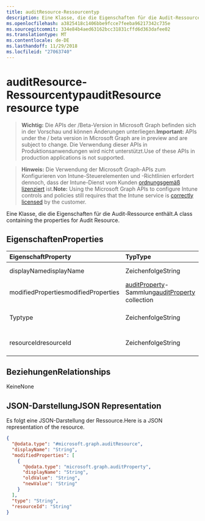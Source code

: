 ```yaml
---
title: auditResource-Ressourcentyp
description: Eine Klasse, die die Eigenschaften für die Audit-Ressource enthält.
ms.openlocfilehash: a3825418c1406bbe9fcce7feeba96217342c735e
ms.sourcegitcommit: 334e84b4aed63162bcc31831cffd6d363dafee02
ms.translationtype: MT
ms.contentlocale: de-DE
ms.lasthandoff: 11/29/2018
ms.locfileid: "27063740"
---
```

# <a name="auditresource-resource-type"></a><span data-ttu-id="0e2a9-103">auditResource-Ressourcentyp</span><span class="sxs-lookup"><span data-stu-id="0e2a9-103">auditResource resource type</span></span>

> <span data-ttu-id="0e2a9-104">**Wichtig:** Die APIs der /Beta-Version in Microsoft Graph befinden sich in der Vorschau und können Änderungen unterliegen.</span><span class="sxs-lookup"><span data-stu-id="0e2a9-104">**Important:** APIs under the / beta version in Microsoft Graph are in preview and are subject to change.</span></span> <span data-ttu-id="0e2a9-105">Die Verwendung dieser APIs in Produktionsanwendungen wird nicht unterstützt.</span><span class="sxs-lookup"><span data-stu-id="0e2a9-105">Use of these APIs in production applications is not supported.</span></span>

> <span data-ttu-id="0e2a9-106">**Hinweis:** Die Verwendung der Microsoft Graph-APIs zum Konfigurieren von Intune-Steuerelementen und -Richtlinien erfordert dennoch, dass der Intune-Dienst vom Kunden [ordnungsgemäß lizenziert](https://go.microsoft.com/fwlink/?linkid=839381) ist.</span><span class="sxs-lookup"><span data-stu-id="0e2a9-106">**Note:** Using the Microsoft Graph APIs to configure Intune controls and policies still requires that the Intune service is [correctly licensed](https://go.microsoft.com/fwlink/?linkid=839381) by the customer.</span></span>

<span data-ttu-id="0e2a9-107">Eine Klasse, die die Eigenschaften für die Audit-Ressource enthält.</span><span class="sxs-lookup"><span data-stu-id="0e2a9-107">A class containing the properties for Audit Resource.</span></span>
## <a name="properties"></a><span data-ttu-id="0e2a9-108">Eigenschaften</span><span class="sxs-lookup"><span data-stu-id="0e2a9-108">Properties</span></span>
|<span data-ttu-id="0e2a9-109">Eigenschaft</span><span class="sxs-lookup"><span data-stu-id="0e2a9-109">Property</span></span>|<span data-ttu-id="0e2a9-110">Typ</span><span class="sxs-lookup"><span data-stu-id="0e2a9-110">Type</span></span>|<span data-ttu-id="0e2a9-111">Beschreibung</span><span class="sxs-lookup"><span data-stu-id="0e2a9-111">Description</span></span>|
|:---|:---|:---|
|<span data-ttu-id="0e2a9-112">displayName</span><span class="sxs-lookup"><span data-stu-id="0e2a9-112">displayName</span></span>|<span data-ttu-id="0e2a9-113">Zeichenfolge</span><span class="sxs-lookup"><span data-stu-id="0e2a9-113">String</span></span>|<span data-ttu-id="0e2a9-114">Anzeigename</span><span class="sxs-lookup"><span data-stu-id="0e2a9-114">Display name.</span></span>|
|<span data-ttu-id="0e2a9-115">modifiedProperties</span><span class="sxs-lookup"><span data-stu-id="0e2a9-115">modifiedProperties</span></span>|<span data-ttu-id="0e2a9-116">[auditProperty](../resources/intune-auditing-auditproperty.md)-Sammlung</span><span class="sxs-lookup"><span data-stu-id="0e2a9-116">[auditProperty](../resources/intune-auditing-auditproperty.md) collection</span></span>|<span data-ttu-id="0e2a9-117">Liste der geänderten Eigenschaften</span><span class="sxs-lookup"><span data-stu-id="0e2a9-117">List of modified properties.</span></span>|
|<span data-ttu-id="0e2a9-118">Typ</span><span class="sxs-lookup"><span data-stu-id="0e2a9-118">type</span></span>|<span data-ttu-id="0e2a9-119">Zeichenfolge</span><span class="sxs-lookup"><span data-stu-id="0e2a9-119">String</span></span>|<span data-ttu-id="0e2a9-120">Typ der Audit-Ressource</span><span class="sxs-lookup"><span data-stu-id="0e2a9-120">Audit resource's type.</span></span>|
|<span data-ttu-id="0e2a9-121">resourceId</span><span class="sxs-lookup"><span data-stu-id="0e2a9-121">resourceId</span></span>|<span data-ttu-id="0e2a9-122">Zeichenfolge</span><span class="sxs-lookup"><span data-stu-id="0e2a9-122">String</span></span>|<span data-ttu-id="0e2a9-123">ID der Audit-Ressource</span><span class="sxs-lookup"><span data-stu-id="0e2a9-123">Audit resource's Id.</span></span>|

## <a name="relationships"></a><span data-ttu-id="0e2a9-124">Beziehungen</span><span class="sxs-lookup"><span data-stu-id="0e2a9-124">Relationships</span></span>
<span data-ttu-id="0e2a9-125">Keine</span><span class="sxs-lookup"><span data-stu-id="0e2a9-125">None</span></span>
## <a name="json-representation"></a><span data-ttu-id="0e2a9-126">JSON-Darstellung</span><span class="sxs-lookup"><span data-stu-id="0e2a9-126">JSON Representation</span></span>
<span data-ttu-id="0e2a9-127">Es folgt eine JSON-Darstellung der Ressource.</span><span class="sxs-lookup"><span data-stu-id="0e2a9-127">Here is a JSON representation of the resource.</span></span>
<!-- {
  "blockType": "resource",
  "@odata.type": "microsoft.graph.auditResource"
}
-->
``` json
{
  "@odata.type": "#microsoft.graph.auditResource",
  "displayName": "String",
  "modifiedProperties": [
    {
      "@odata.type": "microsoft.graph.auditProperty",
      "displayName": "String",
      "oldValue": "String",
      "newValue": "String"
    }
  ],
  "type": "String",
  "resourceId": "String"
}
```





